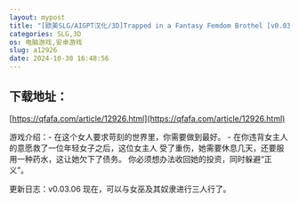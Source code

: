 ```yaml
---
layout: mypost
title: "[欧美SLG/AIGPT汉化/3D]Trapped in a Fantasy Femdom Brothel [v0.03.06 Free] [PC+安卓/1.92G]"
categories: SLG,3D
os: 电脑游戏,安卓游戏
slug: a12926
date: 2024-10-30 16:48:56
---
```


## 下载地址：

[https://qfafa.com/article/12926.html](https://qfafa.com/article/12926.html)

游戏介绍：- 在这个女人要求苛刻的世界里，你需要做到最好。 -
在你违背女主人的意愿救了一位年轻女子之后，这位女主人
受了重伤，她需要休息几天，还要服用一种药水，这让她欠下了债务。
你必须想办法收回她的投资，同时躲避“正义”。

更新日志：v0.03.06
现在，可以与女巫及其奴隶进行三人行了。